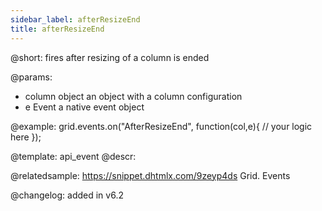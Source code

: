 ```yaml
---
sidebar_label: afterResizeEnd
title: afterResizeEnd
---          
```


@short: fires after resizing of a column is ended

@params:
- column		object		an object with a column configuration
- e				Event		a native event object


@example:
grid.events.on("AfterResizeEnd", function(col,e){
	// your logic here
});


@template: api_event
@descr:

@relatedsample:
https://snippet.dhtmlx.com/9zeyp4ds	Grid. Events

@changelog:
added in v6.2

